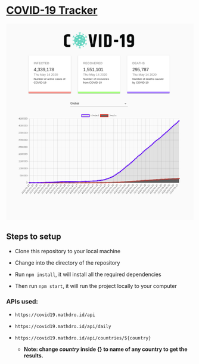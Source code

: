 # [COVID-19 Tracker](https://elated-keller-4a0570.netlify.app/)

![COVID-19 Tracker Image](./src/images/COVID.png)



## Steps to setup

* Clone this repository to your local machine

* Change into the directory of the repository

* Run `npm install`, it will install all the required dependencies

* Then run `npm start`, it will run the project locally to your computer



### APIs used:

* `https://covid19.mathdro.id/api`

* `https://covid19.mathdro.id/api/daily`

* `https://covid19.mathdro.id/api/countries/${country}`
  * **Note: change _country_ inside {} to name of any country to get the results.**
  




